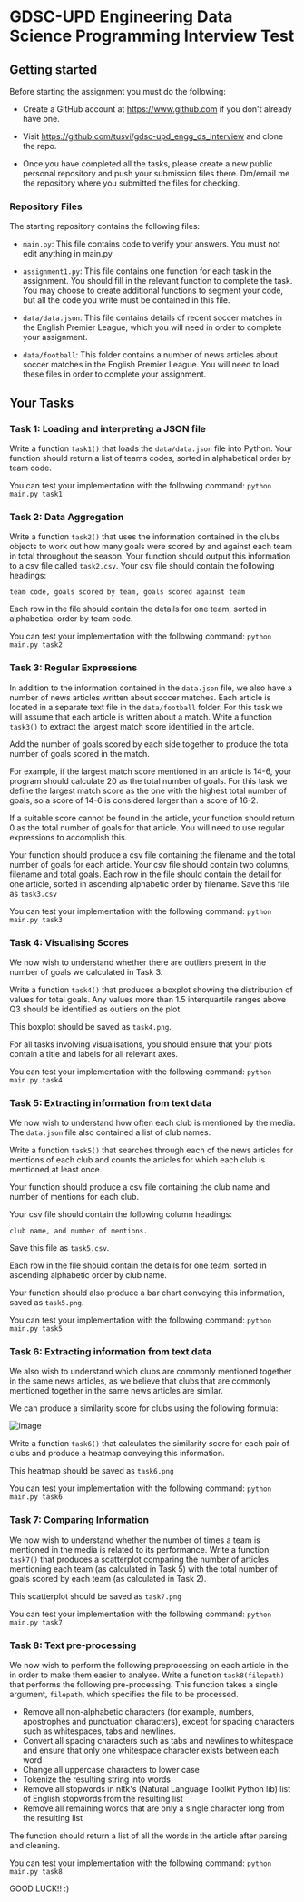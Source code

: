 # GDSC-UPD Engineering Data Science Programming Interview Test

## Getting started

Before starting the assignment you must do the following:
- Create a GitHub account at https://www.github.com if you don't already have one.

- Visit https://github.com/tusvi/gdsc-upd_engg_ds_interview and clone the repo.

- Once you have completed all the tasks, please create a new public personal repository and push your submission files there. Dm/email me the repository where you submitted the files for checking.


### Repository Files
The starting repository contains the following files:
- `main.py`: This file contains code to verify your answers. You must not edit anything in main.py

- `assignment1.py`: This file contains one function for each task in the assignment. You should fill in the relevant function to complete the task.
You may choose to create additional functions to segment your code, but all the code you write must be contained in this file.

- `data/data.json`: This file contains details of recent soccer matches in the English Premier League,
which you will need in order to complete your assignment.

- `data/football`: This folder contains a number of news articles about soccer matches in the English Premier League.
You will need to load these files in order to complete your assignment.



## Your Tasks

### Task 1: Loading and interpreting a JSON file

Write a function `task1()` that loads the `data/data.json` file into Python. Your function
should return a list of teams codes, sorted in alphabetical order by team code.

You can test your implementation with the following command: `python main.py task1`



### Task 2: Data Aggregation

Write a function `task2()` that uses the information contained in the clubs objects to work out
how many goals were scored by and against each team in total throughout the season. Your
function should output this information to a csv file called `task2.csv`.
Your csv file should contain the following headings:
```
team code, goals scored by team, goals scored against team
```

Each row in the file should contain the details for one team, sorted in alphabetical order by team code.

You can test your implementation with the following command: `python main.py task2`



### Task 3: Regular Expressions

In addition to the information contained in the `data.json` file, we also have a number of
news articles written about soccer matches. Each article is located in a separate text file in
the `data/football` folder. For this task we will assume that each article is written about a
match. Write a function `task3()` to extract the largest match score identified in the article.

Add the number of goals scored by each side together to produce the total number of goals
scored in the match.

For example, if the largest match score mentioned in an article is 14-6, your program
should calculate 20 as the total number of goals. For this task we define the largest match
score as the one with the highest total number of goals, so a score of 14-6 is considered larger
than a score of 16-2.

If a suitable score cannot be found in the article, your function should return 0 as the
total number of goals for that article. You will need to use regular expressions to accomplish
this.

Your function should produce a csv file containing the filename and the total number of
goals for each article. Your csv file should contain two columns, filename and total goals.
Each row in the file should contain the detail for one article, sorted in ascending alphabetic
order by filename. Save this file as `task3.csv`

You can test your implementation with the following command: `python main.py task3`



### Task 4: Visualising Scores

We now wish to understand whether there are outliers present in the number of goals we calculated in Task 3.

Write a function `task4()` that produces a boxplot showing the distribution of values for total goals.
Any values more than 1.5 interquartile ranges above Q3 should be identified as outliers on the plot.

This boxplot should be saved as `task4.png`.

For all tasks involving visualisations, you should ensure that your plots contain a title and labels for all relevant axes.

You can test your implementation with the following command: `python main.py task4`



### Task 5: Extracting information from text data

We now wish to understand how often each club is mentioned by the media.
The `data.json` file also contained a list of club names.

Write a function `task5()` that searches through each of the news articles for mentions of each club
and counts the articles for which each club is mentioned at least once.

Your function should produce a csv file containing the club name and number of mentions for each club.

Your csv file should contain the following column headings:
```
club name, and number of mentions.
```
Save this file as `task5.csv`.

Each row in the file should contain the details for one team, sorted in ascending alphabetic order by club name.

Your function should also produce a bar chart conveying this information, saved as `task5.png`.

You can test your implementation with the following command: `python main.py task5`



### Task 6: Extracting information from text data

We also wish to understand which clubs are commonly mentioned together in the same news
articles, as we believe that clubs that are commonly mentioned together in the same news
articles are similar.

We can produce a similarity score for clubs using the following formula:

![image](https://user-images.githubusercontent.com/60842200/132987205-70aaf785-91f1-4865-82e4-a84166cafd04.png)

Write a function `task6()` that calculates the similarity score for each
pair of clubs and produce a heatmap conveying this information.

This heatmap should be saved as `task6.png`

You can test your implementation with the following command: `python main.py task6`



### Task 7: Comparing Information

We now wish to understand whether the number of times a team is mentioned in the media is related to its performance.
Write a function `task7()` that produces a scatterplot comparing
the number of articles mentioning each team (as calculated in Task 5)
with the total number of goals scored by each team (as calculated in Task 2).

This scatterplot should be saved as `task7.png`

You can test your implementation with the following command: `python main.py task7`



### Task 8: Text pre-processing

We now wish to perform the following preprocessing on each article in the in order to make them easier to analyse.
Write a function `task8(filepath)` that performs the following pre-processing.
This function takes a single argument, `filepath`, which specifies the file to be processed.

- Remove all non-alphabetic characters (for example, numbers, apostrophes and punctuation characters),
except for spacing characters such as whitespaces, tabs and newlines.
- Convert all spacing characters such as tabs and newlines to whitespace and ensure that only one
whitespace character exists between each word
- Change all uppercase characters to lower case
- Tokenize the resulting string into words
- Remove all stopwords in nltk's (Natural Language Toolkit Python lib) list of English stopwords from the resulting list
- Remove all remaining words that are only a single character long from the resulting list

The function should return a list of all the words in the article after parsing and cleaning.

You can test your implementation with the following command: `python main.py task8`



GOOD LUCK!! :)
